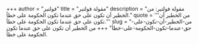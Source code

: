 +++
author = "فولتير"
title = "مقولة فولتير"
description = "مقولة فولتير: من الخطير أن تكون على حق عندما تكون الحكومة على خطأ."
quote = '''من الخطير أن تكون على حق عندما تكون الحكومة على خطأ.''' 
slug = "من-الخطير-أن-تكون-على-حق-عندما-تكون-الحكومة-على-خطأ"
+++
من الخطير أن تكون على حق عندما تكون الحكومة على خطأ.

